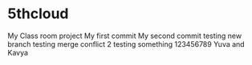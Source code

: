 # 5thcloud
My Class room project
My first commit
My second commit
testing new branch
testing merge conflict 2
testing something
123456789
Yuva and Kavya

